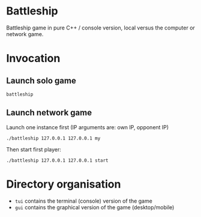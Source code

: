 # Battleship

Battleship game in pure C++ / console version, local versus the computer or network game.

# Invocation

## Launch solo game

```
battleship
```

## Launch network game

Launch one instance first (IP arguments are: own IP, opponent IP)

```
./battleship 127.0.0.1 127.0.0.1 my
```

Then start first player:

```
./battleship 127.0.0.1 127.0.0.1 start
```

# Directory organisation

- `tui` contains the terminal (console) version of the game
- `gui` contains the graphical version of the game (desktop/mobile)

